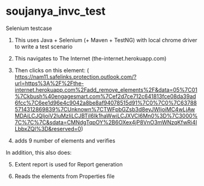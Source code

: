 # soujanya_invc_test
Selenium testcase

1. This uses Java + Selenium (+ Maven + TestNG) with local chrome driver to write a test scenario

2. This navigates to The Internet (the-internet.herokuapp.com)

3. Then clicks on this element: ( https://nam11.safelinks.protection.outlook.com/?url=https%3A%2F%2Fthe-internet.herokuapp.com%2Fadd_remove_elements%2F&data=05%7C01%7Ckbush%40engagesmart.com%7Cef2d7ce712c641813fce08da39ad6fcc%7C6ee1d96e4c9042a8be8af94078515d91%7C0%7C0%7C637885714312869839%7CUnknown%7CTWFpbGZsb3d8eyJWIjoiMC4wLjAwMDAiLCJQIjoiV2luMzIiLCJBTiI6Ik1haWwiLCJXVCI6Mn0%3D%7C3000%7C%7C%7C&sdata=CMNdgTqpOY%2B6OXex4jP8VnO3mWNzqKfwRi4ILbbxZQI%3D&reserved=0)

4. adds 9 number of elements and verifies

In addition, this also does:

5. Extent report is used for Report generation

6. Reads the elements from Properties file
   
